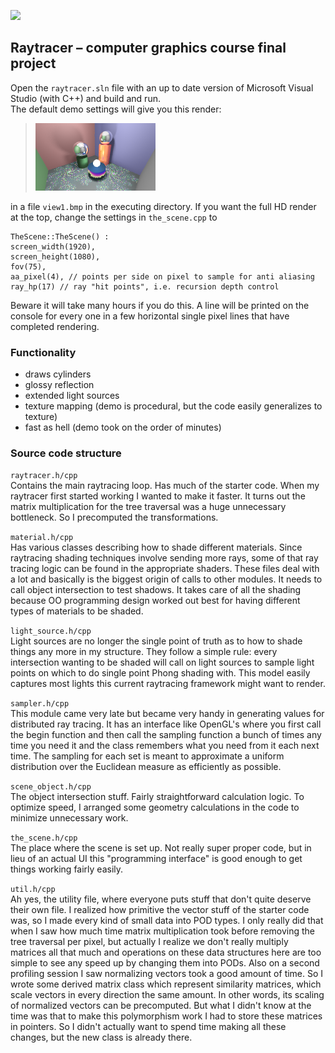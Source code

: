 ![](demo/dabest.bmp)
## Raytracer – computer graphics course final project

Open the `raytracer.sln` file with an up to date version of Microsoft Visual Studio (with C++) and build and run.  
The default demo settings will give you this render:

> ![](demo/default.bmp)

in a file `view1.bmp` in the executing directory. If you want the full HD render at the top, change the settings in `the_scene.cpp` to
```
TheScene::TheScene() :
screen_width(1920),
screen_height(1080),
fov(75),
aa_pixel(4), // points per side on pixel to sample for anti aliasing
ray_hp(17) // ray "hit points", i.e. recursion depth control
```
Beware it will take many hours if you do this. A line will be printed on the console for every one in a few horizontal single pixel lines that have completed rendering.

### Functionality
- draws cylinders
- glossy reflection
- extended light sources
- texture mapping
  (demo is procedural, but the code easily generalizes to texture)
- fast as hell (demo took on the order of minutes)

### Source code structure

`raytracer.h/cpp`  
Contains the main raytracing loop. Has much of the starter code.
When my raytracer first started working I wanted to make it faster.
It turns out the matrix multiplication for the tree traversal was
a huge unnecessary bottleneck. So I precomputed the transformations.

`material.h/cpp`  
Has various classes describing how to shade different materials.
Since raytracing shading techniques involve sending more rays,
some of that ray tracing logic can be found in the appropriate
shaders. These files deal with a lot and basically is the biggest
origin of calls to other modules. It needs to call object
intersection to test shadows. It takes care of all the shading
because OO programming design worked out best for having
different types of materials to be shaded.

`light_source.h/cpp`  
Light sources are no longer the single point of truth as to how
to shade things any more in my structure. They follow a simple
rule: every intersection wanting to be shaded will call on light
sources to sample light points on which to do single point Phong
shading with. This model easily captures most lights this current
raytracing framework might want to render.

`sampler.h/cpp`  
This module came very late but became very handy in generating
values for distributed ray tracing. It has an interface like
OpenGL's where you first call the begin function and then call
the sampling function a bunch of times any time you need it
and the class remembers what you need from it each next time.
The sampling for each set is meant to approximate a uniform
distribution over the Euclidean measure as efficiently as possible.

`scene_object.h/cpp`  
The object intersection stuff. Fairly straightforward calculation
logic. To optimize speed, I arranged some geometry calculations
in the code to minimize unnecessary work.

`the_scene.h/cpp`  
The place where the scene is set up. Not really super proper code,
but in lieu of an actual UI this "programming interface" is good
enough to get things working fairly easily.

`util.h/cpp`  
Ah yes, the utility file, where everyone puts stuff that don't
quite deserve their own file. I realized how primitive the vector
stuff of the starter code was, so I made every kind of small data
into POD types. I only really did that when I saw how much time
matrix multiplication took before removing the tree traversal
per pixel, but actually I realize we don't really multiply matrices
all that much and operations on these data structures here are
too simple to see any speed up by changing them into PODs. Also
on a second profiling session I saw normalizing vectors took a
good amount of time. So I wrote some derived matrix class which
represent similarity matrices, which scale vectors in every
direction the same amount. In other words, its scaling of normalized
vectors can be precomputed. But what I didn't know at the time was
that to make this polymorphism work I had to store these matrices
in pointers. So I didn't actually want to spend time making all
these changes, but the new class is already there.
